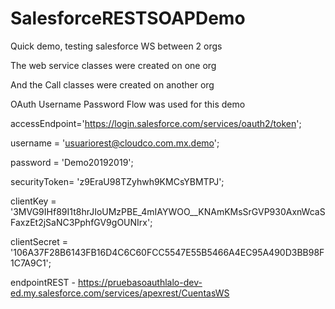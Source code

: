 # SalesforceRESTSOAPDemo
Quick demo, testing salesforce WS between 2 orgs

The web service classes were created on one org

And the Call classes were created on another org

OAuth Username Password Flow was used for this demo

accessEndpoint='https://login.salesforce.com/services/oauth2/token';

username = 'usuariorest@cloudco.com.mx.demo'; 

password = 'Demo20192019';

securityToken= 'z9EraU98TZyhwh9KMCsYBMTPJ';

clientKey = '3MVG9IHf89I1t8hrJIoUMzPBE_4mIAYWOO__KNAmKMsSrGVP930AxnWcaSFaxzEt2jSaNC3PphfGV9gOUNIrx';

clientSecret = '106A37F28B6143FB16D4C6C60FCC5547E55B5466A4EC95A490D3BB98F1C7A9C1';

endpointREST - https://pruebasoauthlalo-dev-ed.my.salesforce.com/services/apexrest/CuentasWS
